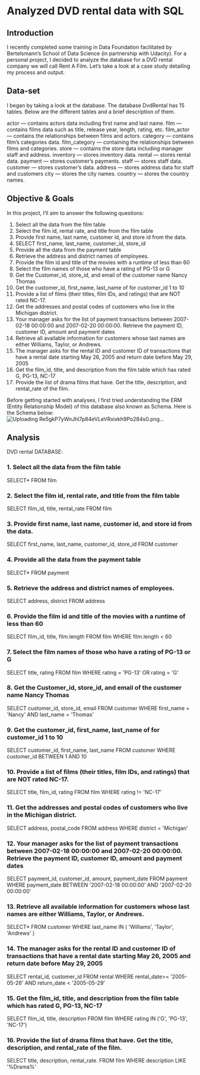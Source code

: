 # Analyzed DVD rental data with SQL #
## Introduction ##
I recently completed some training in Data Foundation facilitated by Bertelsmann’s School of Data Science (in partnership with Udacity). For a personal project, I decided to analyze the database for a DVD rental company we will call Rent A Film. Let’s take a look at a case study detailing my process and output.

## Data-set ##
I began by taking a look at the database. The database DvdRental has 15 tables. Below are the different tables and a brief description of them.

actor — contains actors data including first name and last name.
film — contains films data such as title, release year, length, rating, etc.
film_actor — contains the relationships between films and actors.
category — contains film’s categories data.
film_category — containing the relationships between films and categories.
store — contains the store data including manager staff and address.
inventory — stores inventory data.
rental — stores rental data.
payment — stores customer’s payments.
staff — stores staff data.
customer — stores customer’s data.
address — stores address data for staff and customers
city — stores the city names.
country — stores the country names.

## Objective & Goals ##
In this project, I’ll aim to answer the following questions:

1. Select all the data from the film table
2. Select the film id, rental rate, and title from the film table
3. Provide first name, last name, customer id, and store id from the data.
4. SELECT first_name, last_name, customer_id, store_id
5. Provide all the data from the payment table
6. Retrieve the address and district names of employees.
7. Provide the film id and title of the movies with a runtime of less than 60
8. Select the film names of those who have a rating of PG-13 or G
9. Get the Customer_id, store_id, and email of the customer name Nancy Thomas
10. Get the customer_id, first_name, last_name of for customer_id 1 to 10
11. Provide a list of films (their titles, film IDs, and ratings) that are NOT rated NC-17.
12. Get the addresses and postal codes of customers who live in the Michigan district.
13. Your manager asks for  the  list of  payment transactions between  2007-02-18	 00:00:00  and	 2007-02-20 00:00:00. Retrieve  the  payment ID, customer ID, amount and payment dates
14. Retrieve all available information for customers whose last names are either Williams, Taylor, or Andrews.
15. The manager	asks	for the	rental	ID and	customer ID	of transactions that	have a rental	date starting May 26, 2005 and return date before May	29, 2005
16. Get the film_id, title, and description from the film table which has rated G, PG-13, NC-17
17. Provide the list of drama films that have. Get the title, description, and rental_rate of the film.

Before getting started with analyses, I first tried understanding the ERM (Entity Relationship Model) of this database also known as Schema. Here is the Schema below:
![Uploading Re5gkP7yWnJhl7p84eVLeVRxixkh9Po284s0.png…]()


## Analysis ##
DVD rental DATABASE: 

### 1. Select all the data from the film table
SELECT*
FROM film

### 2. Select the film id, rental rate, and title from the film table
SELECT film_id, title, rental_rate
FROM film

### 3. Provide first name, last name, customer id, and store id from the data.

SELECT first_name, last_name, customer_id, store_id
FROM customer

### 4. Provide all the data from the payment table

SELECT*
FROM payment

### 5. Retrieve the address and district names of employees.

SELECT address, district
FROM address

### 6. Provide the film id and title of the movies with a runtime of less than 60

SELECT film_id, title, film.length
FROM film
WHERE film.length < 60

### 7. Select the film names of those who have a rating of PG-13 or G

SELECT title, rating
FROM film
WHERE rating = 'PG-13' OR rating = 'G'

### 8. Get the Customer_id, store_id, and email of the customer name Nancy Thomas 

SELECT customer_id, store_id, email
FROM customer
WHERE first_name = 'Nancy' AND last_name = 'Thomas'


### 9. Get the customer_id, first_name, last_name of for customer_id 1 to 10

SELECT customer_id, first_name, last_name
FROM customer
WHERE customer_id BETWEEN 1 AND 10

### 10. Provide a list of films (their titles, film IDs, and ratings) that are NOT rated NC-17.

SELECT title, film_id, rating
FROM film
WHERE rating != 'NC-17'

### 11. Get the addresses and postal codes of customers who live in the Michigan district.

SELECT address, postal_code
FROM address
WHERE district = 'Michigan'

### 12. Your manager asks for  the  list of  payment transactions between  2007-02-18	 00:00:00  and	 2007-02-20 00:00:00. Retrieve  the  payment ID, customer ID, amount and payment dates

SELECT payment_id, customer_id, amount, payment_date
FROM payment
WHERE payment_date BETWEEN '2007-02-18 00:00:00' AND '2007-02-20 00:00:00'

### 13. Retrieve all available information for customers whose last names are either Williams, Taylor, or Andrews. 

SELECT*
FROM customer
WHERE last_name IN ( 'Williams', 'Taylor', 'Andrews' )

### 14. The manager	asks	for the	rental	ID and	customer ID	of transactions that	have a rental	date starting May 26, 2005 and return date before May	29, 2005

SELECT rental_id, customer_id 
FROM rental 
WHERE rental_date>= '2005-05-26'	AND	return_date < '2005-05-29'

### 15. Get the film_id, title, and description from the film table which has rated G, PG-13, NC-17

SELECT film_id, title, description
FROM film
WHERE rating IN ('G', 'PG-13', 'NC-17')


### 16. Provide the list of drama films that have. Get the title, description, and rental_rate of the film.

SELECT title, description, rental_rate. 
FROM film
WHERE description LIKE '%Drama%'

